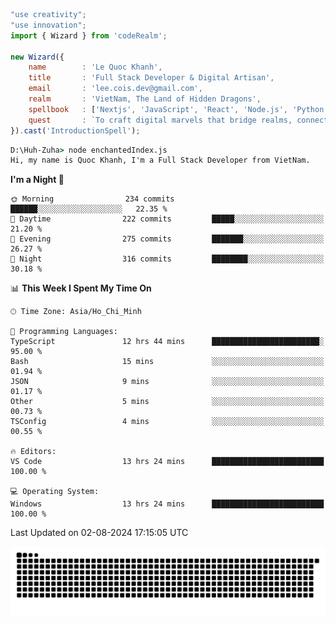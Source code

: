 <!--x axis divider-->

```js 
"use creativity";
"use innovation";
import { Wizard } from 'codeRealm';

new Wizard({
    name        : 'Le Quoc Khanh',
    title       : 'Full Stack Developer & Digital Artisan',
    email       : 'lee.cois.dev@gmail.com',
    realm       : 'VietNam, The Land of Hidden Dragons',
    spellbook   : ['Nextjs', 'JavaScript', 'React', 'Node.js', 'Python', 'Django', 'Cloud Services'],
    quest       : `To craft digital marvels that bridge realms, connect cultures, and bring imagination to life.`,
}).cast('IntroductionSpell');
```

```cmd
D:\Huh-Zuha> node enchantedIndex.js
Hi, my name is Quoc Khanh, I'm a Full Stack Developer from VietNam.
```
<!--START_SECTION:waka-->
**I'm a Night 🦉** 

```text
🌞 Morning                234 commits         ██████░░░░░░░░░░░░░░░░░░░   22.35 % 
🌆 Daytime                222 commits         █████░░░░░░░░░░░░░░░░░░░░   21.20 % 
🌃 Evening                275 commits         ███████░░░░░░░░░░░░░░░░░░   26.27 % 
🌙 Night                  316 commits         ████████░░░░░░░░░░░░░░░░░   30.18 % 
```


📊 **This Week I Spent My Time On** 

```text
🕑︎ Time Zone: Asia/Ho_Chi_Minh

💬 Programming Languages: 
TypeScript               12 hrs 44 mins      ████████████████████████░   95.00 % 
Bash                     15 mins             ░░░░░░░░░░░░░░░░░░░░░░░░░   01.94 % 
JSON                     9 mins              ░░░░░░░░░░░░░░░░░░░░░░░░░   01.17 % 
Other                    5 mins              ░░░░░░░░░░░░░░░░░░░░░░░░░   00.73 % 
TSConfig                 4 mins              ░░░░░░░░░░░░░░░░░░░░░░░░░   00.55 % 

🔥 Editors: 
VS Code                  13 hrs 24 mins      █████████████████████████   100.00 % 

💻 Operating System: 
Windows                  13 hrs 24 mins      █████████████████████████   100.00 % 
```


 Last Updated on 02-08-2024 17:15:05 UTC
<!--END_SECTION:waka-->
<picture>
  <source media="(prefers-color-scheme: dark)" srcset="https://raw.githubusercontent.com/leecois/leecois/output/github-contribution-grid-snake-dark.svg">
  <source media="(prefers-color-scheme: light)" srcset="https://raw.githubusercontent.com/leecois/leecois/output/github-contribution-grid-snake.svg">
  <img alt="github contribution grid snake animation" src="https://raw.githubusercontent.com/leecois/leecois/output/github-contribution-grid-snake.svg">
</picture>
